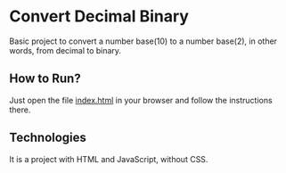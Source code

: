 # Convert Decimal Binary
Basic project to convert a number base(10) to a number base(2), in other words, from decimal to binary.

## How to Run?
Just open the file [index.html](index.html) in your browser and follow the instructions there.

## Technologies
It is a project with HTML and JavaScript, without CSS.
